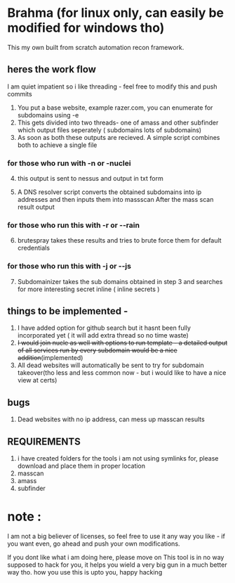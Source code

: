# Brahma (for linux only, can easily be modified for windows tho)
This my own built from scratch automation recon framework.

## heres the work flow 

I am quiet impatient so i like threading - feel free to modify this and push commits 

1. You put a base website, example razer.com, you can enumerate for subdomains using -e
2. This gets divided into two threads- one of amass and other subfinder which output files seperately ( subdomains lots of subdomains)
3. As soon as both these outputs are recieved. A simple script combines both to achieve a single file
### for those who run with -n or -nuclei
4. this output is sent to nessus and output in txt form


5. A DNS resolver script converts the obtained subdomains into ip addresses and then inputs them into massscan
   After the mass scan result output
### for those who run this with -r or --rain 
6. brutespray takes these results and tries to brute force them for default credentials
### for those who run this with -j or --js 
7. Subdomainizer takes the sub domains obtained in step 3 and searches for more interesting secret inline ( inline secrets )


## things to be implemented - 
1. I have added option for github search but it hasnt been fully incorporated yet ( it will add extra thread so no time waste)
2. <s>I would join nucle as well with options to run template - a detailed output of all services run by every subdomain would be a nice addition</s>(implemented)
3. All dead websites will automatically be sent to try for subdomain takeover(tho less and less common now - but i would like to have a nice view at certs)

## bugs
1. Dead websites with no ip address, can mess up masscan results 

## REQUIREMENTS
1. i have created folders for the tools i am not using symlinks for, please download and place them in proper location
2. masscan
3. amass
4. subfinder



# note :
I am not a big believer of licenses, so feel free to use it any way you like - if you want even, go ahead and push your own modifications.

If you dont like what i am doing here, please move on
This tool is in no way supposed to hack for you, it helps you wield a very big gun in a much better way tho. 
how you use this is upto you, happy hacking
